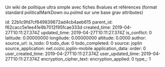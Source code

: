 Un wiki de politique ultra simple avec fiches 8values et références (format standard politicalMarkDown ou.polmd sur une base grav attributes) 

id: 22b1c9fd7cf649839872ad4cb4aeb615
parent_id: f62cacc5e1ee41e9b7012f95fcae333d
created_time: 2019-04-27T10:11:27.374Z
updated_time: 2019-04-27T10:11:27.374Z
is_conflict: 0
latitude: 0.00000000
longitude: 0.00000000
altitude: 0.0000
author: 
source_url: 
is_todo: 0
todo_due: 0
todo_completed: 0
source: joplin
source_application: net.cozic.joplin-mobile
application_data: 
order: 0
user_created_time: 2019-04-27T10:11:27.374Z
user_updated_time: 2019-04-27T10:11:27.374Z
encryption_cipher_text: 
encryption_applied: 0
type_: 1